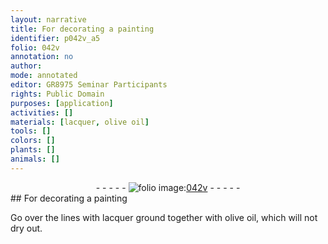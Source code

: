 ```yaml
---
layout: narrative
title: For decorating a painting
identifier: p042v_a5
folio: 042v
annotation: no
author:
mode: annotated
editor: GR8975 Seminar Participants
rights: Public Domain
purposes: [application]
activities: []
materials: [lacquer, olive oil]
tools: []
colors: []
plants: []
animals: []
---
```


 <div class="folio" align="center">- - - - - <a href="http://gallica.bnf.fr/ark:/12148/btv1b10500001g/f90.image" target="_blank"><img src="https://cu-mkp.github.io/GR8975-edition/assets/photo-icon.png" alt="folio image: " style="display:inline-block; margin-bottom:-3px;"/>042v</a> - - - - - </div>  
## For decorating a painting

 
Go over the lines with <span class="material">lacquer</span> ground together with <span class="material">olive oil</span>, which will not dry out.
 